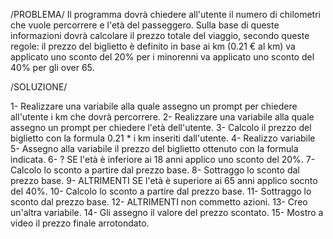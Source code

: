 /PROBLEMA/
Il programma dovrà chiedere all'utente il numero di chilometri che vuole percorrere e l'età del passeggero.
Sulla base di queste informazioni dovrà calcolare il prezzo totale del viaggio, secondo queste regole:
il prezzo del biglietto è definito in base ai km (0.21 € al km)
va applicato uno sconto del 20% per i minorenni
va applicato uno sconto del 40% per gli over 65.

/SOLUZIONE/

1- Realizzare una variabile alla quale assegno un prompt per chiedere all'utente i km che dovrà percorrere.
2- Realizzare una variabile alla quale assegno un prompt per chiedere l'età dell'utente.
3- Calcolo il prezzo del biglietto con la formula 0.21 * i km inseriti dall'utente.
4- Realizzo variabile
5- Assegno alla variabile il prezzo del biglietto ottenuto con la formula indicata.
6- ? SE l'età è inferiore ai 18 anni applico uno sconto del 20%.
7- Calcolo lo sconto a partire dal prezzo base. 
8- Sottraggo lo sconto dal prezzo base.
9- ALTRIMENTI SE l'età è superiore ai 65 anni applico socnto del 40%.
10- Calcolo lo sconto a partire dal prezzo base.
11- Sottraggo lo sconto dal prezzo base.
12- ALTRIMENTI non commetto azioni.
13- Creo un'altra variabile.
14- Gli assegno il valore del prezzo scontato.
15- Mostro a video il prezzo finale arrotondato. 
